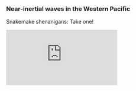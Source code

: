### Near-inertial waves in the Western Pacific
Snakemake shenanigans: Take one!


![DAG of workflow.](https://github.com/sessink/NIW.git/dag.pdf)
